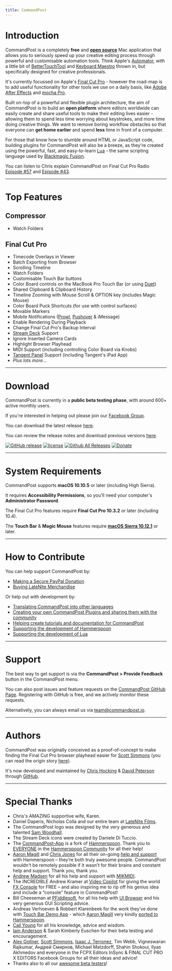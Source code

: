 ```yaml
---
title: CommandPost
---
```


# Introduction

CommandPost is a completely **free** and [**open source**](https://github.com/CommandPost/CommandPost/blob/develop/LICENSE.md) Mac application that allows you to seriously speed up your creative editing process through powerful and customisable automation tools. Think Apple's [Automator](https://macosxautomation.com/automator/), with a little bit of [BetterTouchTool](https://www.boastr.net) and [Keyboard Maestro](https://www.keyboardmaestro.com) thrown in, but specifically designed for creative professionals.

It's currently focussed on Apple's [Final Cut Pro](http://apple.com/final-cut-pro/) - however the road-map is to add useful functionality for other tools we use on a daily basis, like [Adobe After Effects](http://www.adobe.com/au/products/aftereffects.html) and [mocha Pro](http://www.imagineersystems.com/products/mocha-pro/).

Built on-top of a powerful and flexible plugin architecture, the aim of CommandPost is to build an **open platform** where editors worldwide can easily create and share useful tools to make their editing lives easier - allowing them to spend less time worrying about keystrokes, and more time doing creative things. We want to remove boring workflow obstacles so that everyone can **get home earlier** and spend **less** time in front of a computer.

For those that know how to stumble around HTML or JavaScript code, building plugins for CommandPost will also be a breeze, as they're created using the powerful, fast, and easy-to-learn [Lua](https://dev.commandpost.io/lua/overview/) - the same scripting language used by [Blackmagic Fusion](https://www.blackmagicdesign.com/products/fusion/).

You can listen to Chris explain CommandPost on Final Cut Pro Radio [Episode #57](http://fcpradio.com/episode057.html) and [Episode #43](http://fcpradio.com/episodes/episode043.html).

---

# Top Features

## Compressor

- Watch Folders

## Final Cut Pro

- Timecode Overlays in Viewer
- Batch Exporting from Browser
- Scrolling Timeline
- Watch Folders
- Customisable Touch Bar buttons
- Color Board controls on the MacBook Pro Touch Bar (or using [Duet](https://www.duetdisplay.com))
- Shared Clipboard & Clipboard History
- Timeline Zooming with Mouse Scroll & OPTION key (includes Magic Mouse)
- Color Board Puck Shortcuts (for use with control surfaces)
- Movable Markers
- Mobile Notifications ([Prowl](https://www.prowlapp.com), [Pushover](https://pushover.net/login) & iMessage)
- Enable Rendering During Playback
- Change Final Cut Pro's Backup Interval
- [Stream Deck](https://www.elgato.com/en/gaming/stream-deck) Support
- Ignore Inserted Camera Cards
- Highlight Browser Playhead
- MIDI Support (including controlling Color Board via Knobs)
- [Tangent Panel](http://tangentwave.co.uk) Support (including Tangent's iPad App)
- *Plus lots more...*

---

# Download

CommandPost is currently in a **public beta testing phase**, with around 600+ active monthly users.

If you're interested in helping out please join our [Facebook Group](https://www.facebook.com/groups/commandpost/).

You can download the latest release <a href="https://github.com/CommandPost/CommandPost/releases/latest" id="download-text-link">here</a>.

You can review the release notes and download previous versions [here](https://github.com/CommandPost/CommandPost/releases/).

[![GitHub release](https://img.shields.io/github/release/CommandPost/CommandPost/all.svg)](https://github.com/CommandPost/CommandPost/releases) [![license](https://img.shields.io/github/license/CommandPost/CommandPost.svg)](https://github.com/CommandPost/CommandPost/blob/develop/LICENSE.md) [![Github All Releases](https://img.shields.io/github/downloads/CommandPost/CommandPost/total.svg)](https://github.com/CommandPost/CommandPost/releases) [![Donate](https://img.shields.io/badge/Donate-PayPal-green.svg)](https://www.paypal.com/cgi-bin/webscr?cmd=_s-xclick&hosted_button_id=HQK87KLKY8EVN)

---

# System Requirements

CommandPost supports **macOS 10.10.5** or later (including High Sierra).

It requires **Accessibility Permissions**, so you'll need your computer's **Administrator Password**.

The Final Cut Pro features require **Final Cut Pro 10.3.2** or later (including 10.4).

The **Touch Bar** & **Magic Mouse** features require **[macOS Sierra 10.12.1](https://support.apple.com/kb/dl1897)** or later.

---

# How to Contribute

You can help support CommandPost by:

- [Making a Secure PayPal Donation](https://www.paypal.com/cgi-bin/webscr?cmd=_s-xclick&hosted_button_id=HQK87KLKY8EVN)
- [Buying LateNite Merchandise](https://lateniteshop.com)

Or help out with development by:

- [Translating CommandPost into other languages](https://poeditor.com/join/project/QWvOQlF1Sy)
- [Creating your own CommandPost Plugins and sharing them with the community](https://dev.commandpost.io/plugins/overview/)
- [Helping create tutorials and documentation for CommandPost](https://github.com/CommandPost/CommandPost/issues)
- [Supporting the development of Hammerspoon](http://www.hammerspoon.org)
- [Supporting the development of Lua](https://www.lua.org/donations.html)

---

# Support

The best way to get support is via the **CommandPost > Provide Feedback** button in the CommandPost menu.

You can also post issues and feature requests on the [CommandPost GitHub Page](https://github.com/CommandPost/CommandPost/issues). Registering with GitHub is free, and we actively monitor these requests.

Alternatively, you can always email us via [team@commandpost.io](mailto:team@commandpost.io).

---

# Authors

CommandPost was originally conceived as a proof-of-concept to make finding the Final Cut Pro browser playhead easier for [Scott Simmons](http://www.scottsimmons.tv/) (you can read the origin story [here](https://latenitefilms.com/blog/final-cut-pro-hacks/)).

It's now developed and maintained by [Chris Hocking](https://github.com/latenitefilms) & [David Peterson](https://github.com/randomeizer) through [GitHub](https://github.com/CommandPost/CommandPost).

---

# Special Thanks

- Chris's AMAZING supportive wife, Karen.
- Daniel Daperis, Nicholas Colla and our entire team at [LateNite Films](https://latenitefilms.com).
- The CommandPost logo was designed by the very generous and talented [Sam Woodhall](https://twitter.com/SWDoctor).
- The Stream Deck icons were created by Daniele Di Tuccio.
- The [CommandPost-App](https://github.com/CommandPost/CommandPost-App) is a fork of [Hammerspoon](http://www.hammerspoon.org). Thank you to [EVERYONE](https://github.com/Hammerspoon/hammerspoon/blob/master/CREDITS.md) in the [Hammerspoon Community](https://github.com/Hammerspoon/hammerspoon/issues) for all their help!
- [Aaron Magill](https://github.com/asmagill) and [Chris Jones](https://github.com/cmsj) for all their on-going [help and support](https://github.com/Hammerspoon/hammerspoon/issues) with Hammerspoon – they’re both truly awesome people. CommandPost wouldn't be remotely possible if it wasn't for their brains and constant help and support. Thank you, thank you.
- [Andrew Madsen](https://github.com/armadsen) for all his help and support with [MIKMIDI](https://github.com/mixedinkey-opensource/MIKMIDI).
- The INCREDIBLE Andrew Kramer at [Video Copilot](http://www.videocopilot.net/) for giving the world [FX Console](http://www.videocopilot.net/blog/2016/10/new-workflow-plug-in-fx-console-is-now-available/) for FREE – and also inspiring me to rip off his genius idea and include a “console” feature in CommandPost!
- Bill Cheeseman at [PFiddlesoft](http://pfiddlesoft.com/), for all his help with [UI Browser](http://pfiddlesoft.com/uibrowser/index.html) and his very generous GUI Scripting advice.
- Andreas Verhoeven & Robbert Klarenbeek for the work they’ve done with [Touch Bar Demo App](https://github.com/bikkelbroeders/TouchBarDemoApp) - which [Aaron Magill](https://github.com/asmagill) very kindly [ported to Hammerspoon](https://github.com/asmagill/hammerspoon_asm/tree/master/touchbar).
- [Cail Young](https://twitter.com/cailyoung) for all his knowledge, advice and wisdom.
- [Iain Anderson](http://funwithstuff.com) & Sarah Kimberly Euschen for their beta testing and encouragement.
- [Alex Gollner](http://alex4d.com/), [Scott Simmons](http://www.scottsimmons.tv/), [Isaac J. Terronez](https://twitter.com/ijterronez), Tim Webb, Vigneswaran Rajkumar, Андрей Смирнов, Michael Matzdorff, Shahin Shokoui, Ilyas Akhmedov and everyone in the FCPX Editors InSync & FINAL CUT PRO X EDITORS Facebook Groups for all their ideas and advice!
- Thanks also to all our [awesome beta testers](https://www.facebook.com/groups/commandpost/)!